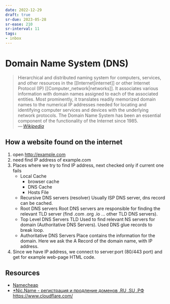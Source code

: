 ```yaml
---
date: 2022-12-29
draft: true
sr-due: 2023-05-28
sr-ease: 210
sr-interval: 11
tags:
- inbox
---
```


# Domain Name System (DNS)

> Hierarchical and distributed naming system for computers, services, and other
> resources in the [[Internet|internet]] or other Internet Protocol (IP)
> [[Computer_network|networks]]. It associates various information with domain
> names assigned to each of the associated entities. Most prominently, it
> translates readily memorized domain names to the numerical IP addresses needed
> for locating and identifying computer services and devices with the underlying
> network protocols. The Domain Name System has been an essential component of
> the functionality of the Internet since 1985.\
> — <cite>[Wikipedia](https://en.wikipedia.org/wiki/Domain_Name_System)</cite>

## How a website found on the internet

1.  open <http://example.com>
2.  need find IP address of example.com
3.  Places where we try to find IP address, next checked only if current one
    fails
    - Local Cache
      - browser cache
      - DNS Cache
      - Hosts File
    - Recursive DNS servers (resolver) Usually ISP DNS server, dns record can be
      cached.
    - Root DNS servers Root DNS servers are responsible for finding the relevant
      TLD server (find .com .org .io ... other TLD DNS servers).
    - Top Level DNS Servers TLD Used to find relevant NS servers for domain
      (Authoritative DNS Servers). Used DNS glue records to break loop.
    - Authoritative DNS Servers Place contains the information for the domain.
      Here we ask the A Record of the domain name, with IP address.
4.  Since we have IP address, we connect to server:port (80/443 port) and get
    for example web-page HTML code.

## Resources

- [Namecheap](https://vivaldi.com/bk/namecheap-en-us)
- [\*Nic.Name - регистрация и продление доменов .RU .SU .РФ](https://www.regnic.name/)
  https://www.cloudflare.com/